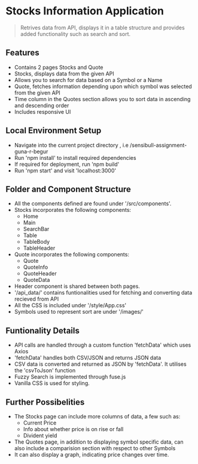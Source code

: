 # Stocks Information Application

> Retrives data from API, displays it in a table structure and provides added functionality such as search and sort.  

## Features
* Contains 2 pages Stocks and Quote
* Stocks, displays data from the given API
* Allows you to search for data based on a Symbol or a Name
* Quote, fetches information depending upon which symbol was selected from the given API
* Time column in the Quotes section allows you to sort data in ascending and descending order 
* Includes responsive UI

## Local Environment Setup
* Navigate into the current project directory , i.e /sensibull-assignment-guna-r-begur
* Run 'npm install' to install required dependencies
* If required for deployment, run 'npm build'
* Run 'npm start' and visit 'localhost:3000'

## Folder and Component Structure
* All the components defined are found under '/src/components'.
* Stocks incorporates the following components:
    * Home
    * Main
    * SearchBar
    * Table
    * TableBody
    * TableHeader
* Quote incorporates the following components:
    * Quote
    * QuoteInfo
    * QuoteHeader
    * QuoteData
* Header component is shared between both pages.
* '/api_data/' contains funtionalities used for fetching and converting data recieved from API
* All the CSS is included under '/style/App.css'
* Symbols used to represent sort are under '/images/'

## Funtionality Details
* API calls are handled through a custom function 'fetchData' which uses Axios
* 'fetchData' handles both CSV/JSON and returns JSON data
* CSV data is converted and returned as JSON by 'fetchData'. It utilises the 'csvToJson' function
* Fuzzy Search is implemented through fuse.js
* Vanilla CSS is used for styling.

## Further Possibelities
* The Stocks page can include more columns of data, a few such as:
    * Current Price
    * Info about whether price is on rise or fall
    * Divident yield
* The Quotes page, in addition to displaying symbol specific data, can also include a comparision section with respect to other Symbols
* It can also display a graph, indicating price changes over time.




